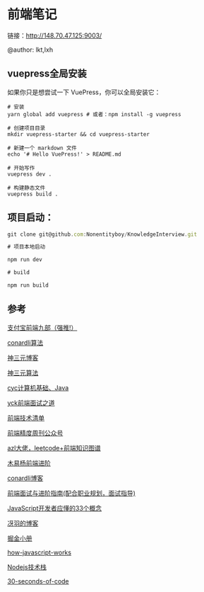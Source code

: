 # 前端笔记

链接：http://148.70.47.125:9003/

@author: lkt,lxh

## vuepress全局安装
如果你只是想尝试一下 VuePress，你可以全局安装它：

```
# 安装
yarn global add vuepress # 或者：npm install -g vuepress

# 创建项目目录
mkdir vuepress-starter && cd vuepress-starter

# 新建一个 markdown 文件
echo '# Hello VuePress!' > README.md

# 开始写作
vuepress dev .

# 构建静态文件
vuepress build .
```

## 项目启动：

```js
git clone git@github.com:Nonentityboy/KnowledgeInterview.git

# 项目本地启动

npm run dev

# build

npm run build

```

## 参考

[支付宝前端九部（强推!）](https://www.yuque.com/fe9/basic)

[conardli算法](http://www.conardli.top/docs/)

[神三元博客](http://47.98.159.95/my_blog/nav/)

[神三元算法](http://47.98.159.95/leetcode-js/)  

[cyc计算机基础、Java](https://cyc2018.github.io/CS-Notes/#/)

[yck前端面试之道](https://yuchengkai.cn)

[前端技术清单](https://www.alienzhou.com/projects/frontend-tech-list/)

[前端精度周刊公众号](https://github.com/dt-fe/weekly)

[azl大佬，leetcode+前端知识图谱](https://github.com/azl397985856)

[木易杨前端进阶](https://muyiy.cn)

[conardli博客](http://www.conardli.top/blog)

[前端面试与进阶指南(配合职业规划，面试指导)](https://www.cxymsg.com)

[JavaScript开发者应懂的33个概念](https://github.com/stephentian/33-js-concepts)

[冴羽的博客](https://github.com/mqyqingfeng/Blog)

[掘金小册](https://juejin.im/books)

[how-javascript-works](https://github.com/Troland/how-javascript-works)

[Nodejs技术栈](https://github.com/Q-Angelo/Nodejs-Roadmap)

[30-seconds-of-code](https://github.com/30-seconds/30-seconds-of-code)
